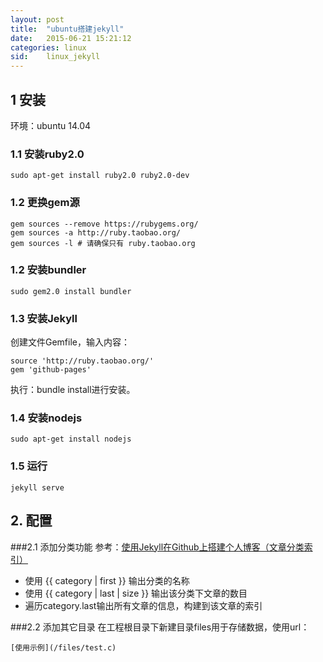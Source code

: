 ```yaml
---
layout: post
title:  "ubuntu搭建jekyll"
date:   2015-06-21 15:21:12
categories: linux
sid:    linux_jekyll
---
```

## 1 安装 ##
环境：ubuntu 14.04

### 1.1 安装ruby2.0
	sudo apt-get install ruby2.0 ruby2.0-dev

### 1.2 更换gem源
	gem sources --remove https://rubygems.org/
	gem sources -a http://ruby.taobao.org/
	gem sources -l # 请确保只有 ruby.taobao.org

### 1.2 安装bundler
	sudo gem2.0 install bundler

### 1.3 安装Jekyll 
创建文件Gemfile，输入内容：

	source 'http://ruby.taobao.org/'
	gem 'github-pages'
执行：bundle install进行安装。

### 1.4 安装nodejs
	sudo apt-get install nodejs

### 1.5 运行
	jekyll serve

## 2. 配置

###2.1 添加分类功能
参考：[使用Jekyll在Github上搭建个人博客（文章分类索引）](http://www.tuicool.com/articles/INBnMz)

+ 使用 {{ category | first }} 输出分类的名称
+ 使用 {{ category | last | size }} 输出该分类下文章的数目 
+ 遍历category.last输出所有文章的信息，构建到该文章的索引

###2.2 添加其它目录
在工程根目录下新建目录files用于存储数据，使用url：

	[使用示例](/files/test.c)
